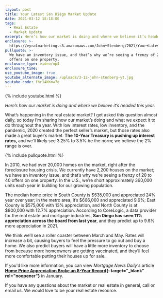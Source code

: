 ```yaml
---
layout: post
title: Your Latest San Diego Market Update
date: 2021-03-12 18:18:00
tags:
  - Real Estate
  - Market Update
excerpt: Here’s how our market is doing and where we believe it’s headed this year.
enclosure: >-
  https://vyralmarketing.s3.amazonaws.com/John+Stenberg/2021/Your+Latest+San+Diego+Market+Update.mp4
pullquote: >-
  We have an inventory issue, and that’s why we’re seeing a frenzy of 20 to 40
  offers on one property.
enclosure_type: video/mp4
enclosure_time:
use_youtube_image: true
youtube_alternate_image: /uploads/3-12-john-stenberg-yt.jpg
youtube_code: fhr14KKmw7o
---
```

{% include youtube.html %}

*Here’s how our market is doing and where we believe it’s headed this year.*

What’s happening in the real estate market? I get asked this question almost daily, so today I’m sharing how our market’s doing and what we expect it to do throughout the year. With low interest rates, low inventory, and the pandemic, 2020 created the perfect seller’s market, but those rates also made a great buyer’s market. **The 10-Year Treasury is pushing up interest rates,** and we’ll likely see 3.25% to 3.5% be the norm; we believe the 2% range is over.

{% include pullquote.html %}

In 2010, we had over 20,000 homes on the market, right after the foreclosure housing crisis. We currently have 2,200 houses on the market; we have an inventory issue, and that’s why we’re seeing a frenzy of 20 to 40 offers on one property. In the U.S., we’re short approximately 360,000 units each year in building for our growing population.&nbsp;

The median home price in South County is $635,000 and appreciated 24% year over year; in the metro area, it’s $666,000 and appreciated 9.6%; East County is $575,000 with 13% appreciation, and North County is at $800,000 with 12.7% appreciation. According to CoreLogic, a data provider for the real estate and mortgage industries, **San Diego has seen 11% appreciation across the board from last year**, and they predict up to 9.6% more appreciation in 2021.

We think we’ll see a roller coaster between March and May. Rates will increase a bit, causing buyers to feel the pressure to go out and buy a home. We also predict buyers will have a little more inventory to choose from because more homeowners are getting vaccinated, and they’ll feel more comfortable putting their houses up for sale.

If you'd like more information, you can view&nbsp;*Mortgage News Daily's* article **[Home Price Appreciation Broke an 8-Year Record](https://urldefense.com/v3/__http:/send.alta.org/link.cfm?r=XmrK4F4YaeodRcYnG3we8w**A&amp;pe=gypajOkdpDMcpnxJHeZbRitJRAssIKj4AuzyIx9VuNk-TuuOfgn715KFwyyrhf5i3-eMHiG--sZPgcllUE1JFw**A&amp;t=5XlGfwWejHAe04bpSaQUHg**A__;fn5-fn5-!!L1aKtqoz4WY!K8Nn-IKp2NY5Z3CIrEfVb5GncMJdMmnJt7KtinbrhMfG2P0aPDxJvVW1Fq6mkQS8$){: target="_blank" rel="noopener"}** in January.

If you have any questions about the market or real estate in general, call or email us. We would love to be your real estate resource.
